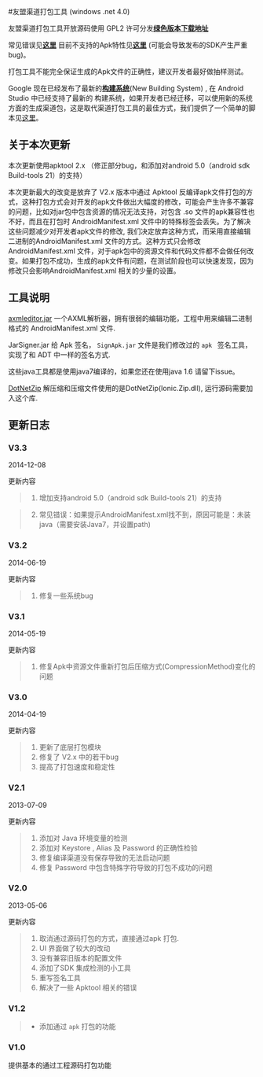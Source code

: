 #友盟渠道打包工具 (windows .net 4.0)

友盟渠道打包工具开放源码使用 GPL2 许可分发[**绿色版本下载地址**](https://github.com/Cangol/umeng-muti-channel-build-tool/tree/master/Downloads)


常见错误见[**这里**](https://github.comCangol/umeng-muti-channel-build-tool/wiki/%E5%B8%B8%E8%A7%81%E9%94%99%E8%AF%AF%E8%AF%B4%E6%98%8E%5BFAQ%5D)
目前不支持的Apk特性见[**这里**](https://github.com/umeng/umeng-muti-channel-build-tool/wiki/%E7%9B%AE%E5%89%8D%E6%B2%A1%E6%9C%89%E6%94%AF%E6%8C%81%E7%9A%84%E7%89%B9%E6%80%A7)
(可能会导致发布的SDK产生严重bug)。


打包工具不能完全保证生成的Apk文件的正确性，建议开发者最好做抽样测试。

Google 现在已经发布了最新的[**构建系统**](http://tools.android.com/tech-docs/new-build-system/user-guide)(New Building System) , 在 Android Studio 中已经支持了最新的
构建系统，如果开发者已经迁移，可以使用新的系统方面的生成渠道包，这是取代渠道打包工具的最佳方式，我们提供了一个简单的脚本见[这里](https://github.com/umeng/umeng-muti-channel-build-tool/tree/master/Gradle)。


## 关于本次更新
本次更新使用apktool 2.x （修正部分bug，和添加对android 5.0（android sdk Build-tools 21）的支持）

本次更新最大的改变是放弃了 V2.x 版本中通过 Apktool  反编译apk文件打包的方式，这种打包方式会对开发的apk文件做出大幅度的修改，可能会产生许多不兼容的问题，比如对jar包中包含资源的情况无法支持，对包含 .so 文件的apk兼容性也不好，而且在打包时 AndroidManifest.xml 文件中的特殊标签会丢失。为了解决这些问题减少对开发者apk文件的修改, 我们决定放弃这种方式，而采用直接编辑二进制的AndroidManifest.xml 文件的方式。这种方式只会修改 AndroidManifest.xml 文件，对于apk包中的资源文件和代码文件都不会做任何改变。如果打包不成功，生成的apk文件有问题，在测试阶段也可以快速发现，因为修改只会影响AndroidManifest.xml 相关的少量的设置。


## 工具说明

[axmleditor.jar](https://github.com/ntop001/AXMLEditor) 一个AXML解析器，拥有很弱的编辑功能，工程中用来编辑二进制格式的 AndroidManifest.xml 文件.

JarSigner.jar 给 Apk 签名， `SignApk.jar`  文件是我们修改过的 `apk ` 签名工具，实现了和 ADT 中一样的签名方式.

这些java工具都是使用java7编译的，如果您还在使用java 1.6 请留下issue。

[DotNetZip](http://dotnetzip.codeplex.com/) 解压缩和压缩文件使用的是DotNetZip(Ionic.Zip.dll), 运行源码需要加入这个库.
## 更新日志

### V3.3

2014-12-08

更新内容

>1. 增加支持android 5.0（android sdk Build-tools 21）的支持

>2. 常见错误：如果提示AndroidManifest.xml找不到，原因可能是：未装java（需要安装Java7，并设置path)

### V3.2

2014-06-19

更新内容

>1. 修复一些系统bug


### V3.1

2014-05-19

更新内容

>1. 修复Apk中资源文件重新打包后压缩方式(CompressionMethod)变化的问题

### V3.0

2014-04-19

更新内容

>1. 更新了底层打包模块 
>2. 修复了 V2.x 中的若干bug
>3. 提高了打包速度和稳定性

### V2.1

2013-07-09

更新内容

>1. 添加对 Java 环境变量的检测
>2. 添加对  Keystore , Alias 及 Password 的正确性检验
>3. 修复编译渠道没有保存导致的无法启动问题
>4. 修复 Password 中包含特殊字符导致的打包不成功的问题


### V2.0

2013-05-06

更新内容

>1. 取消通过源码打包的方式，直接通过apk 打包.
>2. UI 界面做了较大的改动
>3. 没有兼容旧版本的配置文件
>4. 添加了SDK 集成检测的小工具
>5. 重写签名工具
>6. 解决了一些 Apktool 相关的错误

### V1.2
>* 添加通过 `apk` 打包的功能

### V1.0
 提供基本的通过工程源码打包功能

